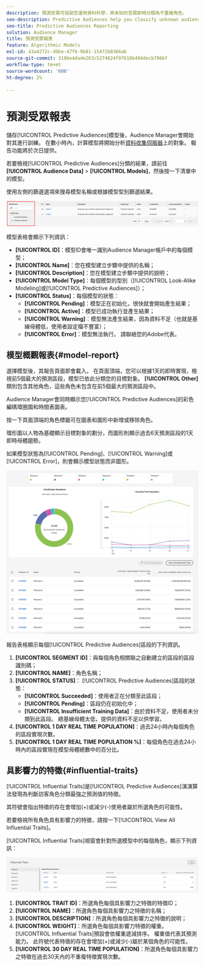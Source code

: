 ```yaml
---
description: 預測受眾可協助您運用資料科學，將未知的受眾即時分類為不重複角色。
seo-description: Predictive Audiences help you classify unknown audiences into distinct personas in real-time, using data science.
seo-title: Predictive Audiences Reporting
solution: Audience Manager
title: 預測受眾報表
feature: Algorithmic Models
exl-id: 43a4272c-d9be-47f6-9b81-15472b0366ab
source-git-commit: 319be4dade263c5274624f07616b404decb7066f
workflow-type: tm+mt
source-wordcount: '608'
ht-degree: 2%

---
```


# 預測受眾報表

儲存[!UICONTROL Predictive Audiences]模型後，Audience Manager會開始對其進行訓練。 在數小時內，計算模型將開始分析[資料收集伺服器](https://experienceleague.adobe.com/docs/audience-manager/user-guide/reference/system-components/components-data-collection.html?lang=zh-Hant#dcs-pcs)上的對象。 報告功能將於次日提供。

若要檢視[!UICONTROL Predictive Audiences]分類的結果，請前往&#x200B;**[!UICONTROL Audience Data]** > **[!UICONTROL Models]**，然後按一下清單中的模型。

使用左側的篩選選項來搜尋模型名稱或根據模型型別篩選結果。

![預測對象 — 篩選器](assets/predictive-audiences-filter-models.png)

模型表格會顯示下列資訊：

* **[!UICONTROL ID]**：模型ID會唯一識別Audience Manager帳戶中的每個模型；
* **[!UICONTROL Name]**：您在模型建立步驟中提供的名稱；
* **[!UICONTROL Description]**：您在模型建立步驟中提供的說明；
* **[!UICONTROL Model Type]**：每個模型的型別（[!UICONTROL Look-Alike Modeling]或[!UICONTROL Predictive Audiences]）；
* **[!UICONTROL Status]**：每個模型的狀態：
   * **[!UICONTROL Pending]**：模型正在初始化，很快就會開始產生結果；
   * **[!UICONTROL Active]**：模型已成功執行並產生結果；
   * **[!UICONTROL Warning]**：模型無法產生結果，因為資料不足（也就是基線母體低，使用者設定檔不豐富）；
   * **[!UICONTROL Error]**：模型無法執行。 請聯絡您的Adobe代表。

## 模型概觀報表{#model-report}

選擇模型後，其報告頁面即會載入。 在頁面頂端，您可以根據1天的即時實現，檢視前5個最大的預測區段，模型已依此分類您的目標對象。 **[!UICONTROL Other]**&#x200B;類別包含其他角色，這些角色未包含在前5個最大的預測區段中。

Audience Manager會同時顯示您[!UICONTROL Predictive Audiences]的彩色編碼環圈圖和時間表圖表。

按一下頁面頂端的角色標籤可在圖表和圖形中新增或移除角色。

環形圖以人物為基礎顯示目標對象的劃分，而圖形則顯示過去6天預測區段的1天即時母體趨勢。

如果模型狀態為[!UICONTROL Pending]、[!UICONTROL Warning]或[!UICONTROL Error]，則會顯示模型狀態而非圖形。

![smart-persona-report](assets/predictive-audiences-report.png)

報告表格顯示每個[!UICONTROL Predictive Audiences]區段的下列資訊。

1. **[!UICONTROL SEGMENT ID]**：與每個角色相關聯之自動建立的區段的區段識別碼；
1. **[!UICONTROL NAME]**：角色名稱；
1. **[!UICONTROL STATUS]**： [!UICONTROL Predictive Audiences]區段的狀態：
   * **[!UICONTROL Succeeded]**：使用者正在分類至此區段；
   * **[!UICONTROL Pending]**：區段仍在初始化中；
   * **[!UICONTROL Insufficient Training Data]**：由於資料不足，使用者未分類到此區段。 總基線母體太低，提供的資料不足以供學習。
1. **[!UICONTROL 1 DAY REAL TIME POPULATION]**：過去24小時內每個角色的區段實現次數。
1. **[!UICONTROL 1 DAY REAL TIME POPULATION %]**：每個角色在過去24小時內的區段實現在模型母體總數中的百分比。

## 具影響力的特徵{#influential-traits}

[!UICONTROL Influential Traits]是[!UICONTROL Predictive Audiences]演演算法發現為判斷訪客角色分類最強之預測值的特徵。

其符號會指出特徵的存在會增加(+)或減少(-)使用者屬於所選角色的可能性。

若要檢視所有角色具有影響力的特徵，請按一下[!UICONTROL View All Influential Traits]。

[!UICONTROL Influential Traits]視窗會針對所選模型中的每個角色，顯示下列資訊：

![具影響力的特徵](assets/predictive-audiences-influential-traits.png)

1. **[!UICONTROL TRAIT ID]**：所選角色每個具影響力之特徵的特徵ID；
1. **[!UICONTROL NAME]**：所選角色每個具影響力之特徵的名稱；
1. **[!UICONTROL DESCRIPTION]**：所選角色每個具影響力之特徵的說明；
1. **[!UICONTROL WEIGHT]**：所選角色每個具影響力特徵的權重。 [!UICONTROL Influential Traits]預設會依權重遞減排序。  權重值代表其預測能力。 此符號代表特徵的存在會增加(+)或減少(-)屬於某個角色的可能性。
1. **[!UICONTROL 30 DAY REAL TIME POPULATION]**：所選角色每個具影響力之特徵在過去30天內的不重複特徵實現次數。
